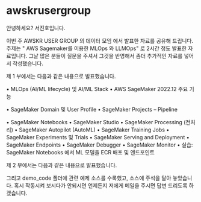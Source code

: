# awskrusergroup

안녕하세요? 서진호입니다. 

이번 주 AWSKR USER GROUP 의 데이터 모임 에서 발표한 자료를 공유해 드립니다.
주제는 " AWS Sagemaker를 이용한 MLOps 와 LLMOps" 로 2시간 정도 발표한 자료입니다.
그날 많은 분들이 질문을 주셔서 그것을 반영해서 좀더 추가적인 자료를 넣어서 작성했습니다.

제 1 부에서는 다음과 같은 내용으로 발표했습니다.

<p> • MLOps (AI/ML lifecycle) 및 AI/ML Stack • AWS SageMaker 2022.12 주요 기능 </p>
<p> • SageMaker Domain 및 User Profile • SageMaker Projects – Pipeline </p>
• SageMaker Notebooks
• SageMaker Studio
• SageMaker Processing (전처리)
• SageMaker Autopilot (AutoML)
• SageMaker Training Jobs
• SageMaker Experiments 및 Trials
• SageMaker Serving and Deployment • SageMaker Endpoints
• SageMaker Debugger
• SageMaker Monitor
• 실습: SageMaker Notebooks 에서 ML 모델을 ECR 배포 및 엔드포인트


제 2 부에서는 다음과 같은 내용으로 발표했습니다.


그리고 demo_code 폴더에 관련 예제 소스를 수록했고, 소스에 주석을 달아 놓았습니다. 
혹시 작동시켜 보시다가 안되시면 언제든지 저에게 메일을 주시면 답변 드리도록 하겠습니다.
